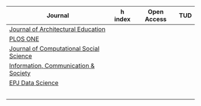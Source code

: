 | Journal                                                                             | h index | Open Access | TUD |
|-----------------------------|--------------|---------------|---------------|
| [Journal of Architectural Education](https://www.jaeonline.org/pages/submit)        |         |             |     |
| [PLOS ONE](https://journals.plos.org/plosone/)                                      |         |             |     |
| [Journal of Computational Social Science](https://www.springer.com/journal/42001/)  |         |             |     |
| [Information, Communication & Society](https://www.tandfonline.com/journals/rics20) |         |             |     |
| [EPJ Data Science](https://epjdatascience.springeropen.com/)                        |         |             |     |
|                                                                                     |         |             |     |
|                                                                                     |         |             |     |
|                                                                                     |         |             |     |
|                                                                                     |         |             |     |
|                                                                                     |         |             |     |
